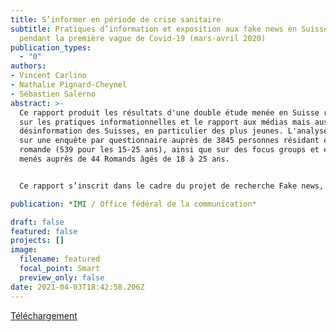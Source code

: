 ```yaml
---
title: S’informer en période de crise sanitaire
subtitle: Pratiques d’information et exposition aux fake news en Suisse romande
  pendant la première vague de Covid-19 (mars-avril 2020)
publication_types:
  - "0"
authors:
- Vincent Carlino
- Nathalie Pignard-Cheynel
- Sébastien Salerno
abstract: >-
  Ce rapport produit les résultats d'une double étude menée en Suisse romande
  sur les pratiques informationnelles et le rapport aux médias mais aussi à la
  désinformation des Suisses, en particulier des plus jeunes. L'analyse repose
  sur une enquête par questionnaire auprès de 3845 personnes résidant en Suisse
  romande (539 pour les 15-25 ans), ainsi que sur des focus groups et entretiens
  menés auprès de 44 Romands âgés de 18 à 25 ans.


  Ce rapport s’inscrit dans le cadre du projet de recherche Fake news, publics et journalisme, financé par l’Initiative for Media Innovation, avec également le soutien de l’Office fédéral de la communication. Le projet plus global (https://www.researchfakenews.ch) a été conduit en partenariat avec le média Le Temps.

publication: *IMI / Office fédéral de la communication*

draft: false
featured: false
projects: []
image:
  filename: featured
  focal_point: Smart
  preview_only: false
date: 2021-04-03T18:42:58.206Z
---
```


[Téléchargement](https://libra.unine.ch/export/DL/44224.pdf)
